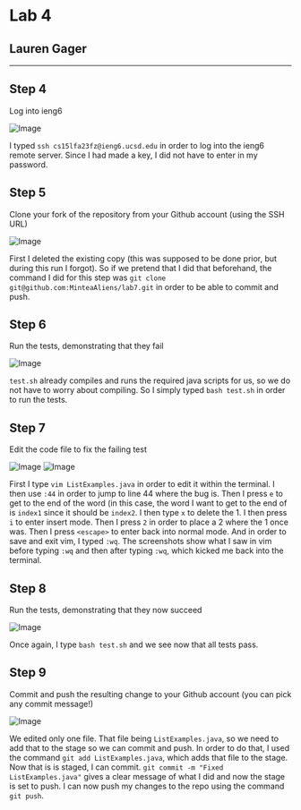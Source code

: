 # Lab 4
## Lauren Gager
---

## Step 4
Log into ieng6

![Image](Lab7Images/SC1.png)

I typed `ssh cs15lfa23fz@ieng6.ucsd.edu` in order to log into the ieng6 remote server. Since I had made a key, I did not have to enter in my password.

## Step 5
Clone your fork of the repository from your Github account (using the SSH URL)

![Image](Lab7Images/SC2.png)

First I deleted the existing copy (this was supposed to be done prior, but during this run I forgot). So if we pretend that I did that beforehand, the command I did for this step was `git clone git@github.com:MinteaAliens/lab7.git` in order to be able to commit and push.

## Step 6
Run the tests, demonstrating that they fail

![Image](Lab7Images/SC3.png)

`test.sh` already compiles and runs the required java scripts for us, so we do not have to worry about compiling. So I simply typed `bash test.sh` in order to run the tests.

## Step 7
Edit the code file to fix the failing test

![Image](Lab7Images/SC7.png)
![Image](Lab7Images/SC4.png)

First I type `vim ListExamples.java` in order to edit it within the terminal. I then use `:44` in order to jump to line 44 where the bug is. Then I press `e` to get to the end of the word (in this case, the word I want to get to the end of is `index1` since it should be `index2`. I then type `x` to delete the 1. I then press `i` to enter insert mode. Then I press `2` in order to place a 2 where the 1 once was. Then I press `<escape>` to enter back into normal mode. And in order to save and exit vim, I typed `:wq`. The screenshots show what I saw in vim before typing `:wq` and then after typing `:wq`, which kicked me back into the terminal.

## Step 8
Run the tests, demonstrating that they now succeed

![Image](Lab7Images/SC5.png)

Once again, I type `bash test.sh` and we see now that all tests pass.

## Step 9
Commit and push the resulting change to your Github account (you can pick any commit message!)

![Image](Lab7Images/SC6.png)

We edited only one file. That file being `ListExamples.java`, so we need to add that to the stage so we can commit and push. In order to do that, I used the command `git add ListExamples.java`, which adds that file to the stage. Now that is is staged, I can commit. `git commit -m "Fixed ListExamples.java"` gives a clear message of what I did and now the stage is set to push. I can now push my changes to the repo using the command `git push`. 
